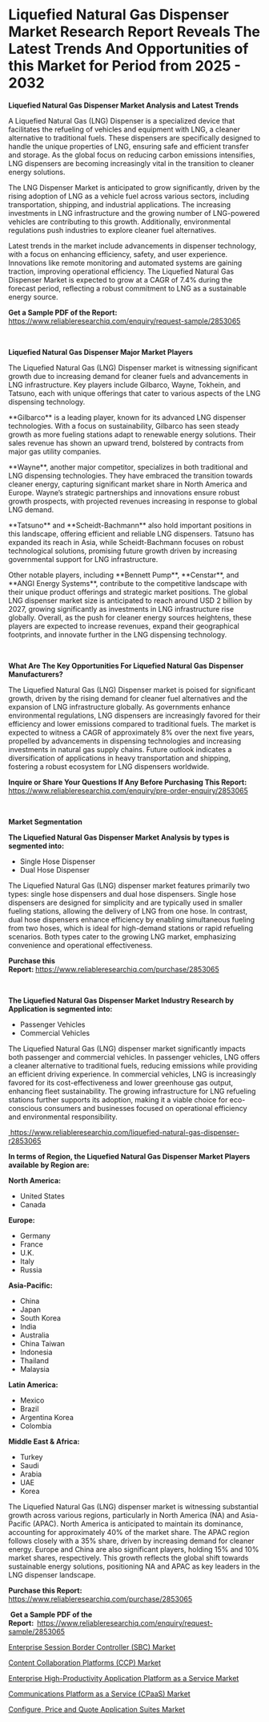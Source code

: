 <p><h1>Liquefied Natural Gas Dispenser Market Research Report Reveals The Latest Trends And Opportunities of this Market for Period from 2025 - 2032</h1></p><p><strong>Liquefied Natural Gas Dispenser Market Analysis and Latest Trends</strong></p>
<p><p>A Liquefied Natural Gas (LNG) Dispenser is a specialized device that facilitates the refueling of vehicles and equipment with LNG, a cleaner alternative to traditional fuels. These dispensers are specifically designed to handle the unique properties of LNG, ensuring safe and efficient transfer and storage. As the global focus on reducing carbon emissions intensifies, LNG dispensers are becoming increasingly vital in the transition to cleaner energy solutions.</p><p>The LNG Dispenser Market is anticipated to grow significantly, driven by the rising adoption of LNG as a vehicle fuel across various sectors, including transportation, shipping, and industrial applications. The increasing investments in LNG infrastructure and the growing number of LNG-powered vehicles are contributing to this growth. Additionally, environmental regulations push industries to explore cleaner fuel alternatives.</p><p>Latest trends in the market include advancements in dispenser technology, with a focus on enhancing efficiency, safety, and user experience. Innovations like remote monitoring and automated systems are gaining traction, improving operational efficiency. The Liquefied Natural Gas Dispenser Market is expected to grow at a CAGR of 7.4% during the forecast period, reflecting a robust commitment to LNG as a sustainable energy source.</p></p>
<p><strong>Get a Sample PDF of the Report:&nbsp;</strong> <a href="https://www.reliableresearchiq.com/enquiry/request-sample/2853065?utm_campaign=904&utm_medium=2&utm_source=Github&utm_content=ia&utm_term=11032025&utm_id=liquefied-natural-gas-dispenser">https://www.reliableresearchiq.com/enquiry/request-sample/2853065</a></p>
<p>&nbsp;</p>
<p><strong>Liquefied Natural Gas Dispenser Major Market Players</strong></p>
<p><p>The Liquefied Natural Gas (LNG) Dispenser market is witnessing significant growth due to increasing demand for cleaner fuels and advancements in LNG infrastructure. Key players include Gilbarco, Wayne, Tokhein, and Tatsuno, each with unique offerings that cater to various aspects of the LNG dispensing technology. </p><p>**Gilbarco** is a leading player, known for its advanced LNG dispenser technologies. With a focus on sustainability, Gilbarco has seen steady growth as more fueling stations adapt to renewable energy solutions. Their sales revenue has shown an upward trend, bolstered by contracts from major gas utility companies.</p><p>**Wayne**, another major competitor, specializes in both traditional and LNG dispensing technologies. They have embraced the transition towards cleaner energy, capturing significant market share in North America and Europe. Wayne’s strategic partnerships and innovations ensure robust growth prospects, with projected revenues increasing in response to global LNG demand.</p><p>**Tatsuno** and **Scheidt-Bachmann** also hold important positions in this landscape, offering efficient and reliable LNG dispensers. Tatsuno has expanded its reach in Asia, while Scheidt-Bachmann focuses on robust technological solutions, promising future growth driven by increasing governmental support for LNG infrastructure.</p><p>Other notable players, including **Bennett Pump**, **Censtar**, and **ANGI Energy Systems**, contribute to the competitive landscape with their unique product offerings and strategic market positions. The global LNG dispenser market size is anticipated to reach around USD 2 billion by 2027, growing significantly as investments in LNG infrastructure rise globally. Overall, as the push for cleaner energy sources heightens, these players are expected to increase revenues, expand their geographical footprints, and innovate further in the LNG dispensing technology.</p></p>
<p>&nbsp;</p>
<p><strong>What Are The Key Opportunities For Liquefied Natural Gas Dispenser Manufacturers?</strong></p>
<p><p>The Liquefied Natural Gas (LNG) Dispenser market is poised for significant growth, driven by the rising demand for cleaner fuel alternatives and the expansion of LNG infrastructure globally. As governments enhance environmental regulations, LNG dispensers are increasingly favored for their efficiency and lower emissions compared to traditional fuels. The market is expected to witness a CAGR of approximately 8% over the next five years, propelled by advancements in dispensing technologies and increasing investments in natural gas supply chains. Future outlook indicates a diversification of applications in heavy transportation and shipping, fostering a robust ecosystem for LNG dispensers worldwide.</p></p>
<p><strong>Inquire or Share Your Questions If Any Before Purchasing This Report:</strong> <a href="https://www.reliableresearchiq.com/enquiry/pre-order-enquiry/2853065?utm_campaign=904&utm_medium=2&utm_source=Github&utm_content=ia&utm_term=11032025&utm_id=liquefied-natural-gas-dispenser">https://www.reliableresearchiq.com/enquiry/pre-order-enquiry/2853065</a></p>
<p>&nbsp;</p>
<p><strong>Market Segmentation</strong></p>
<p><strong>The Liquefied Natural Gas Dispenser Market Analysis by types is segmented into:</strong></p>
<p><ul><li>Single Hose Dispenser</li><li>Dual Hose Dispenser</li></ul></p>
<p><p>The Liquefied Natural Gas (LNG) dispenser market features primarily two types: single hose dispensers and dual hose dispensers. Single hose dispensers are designed for simplicity and are typically used in smaller fueling stations, allowing the delivery of LNG from one hose. In contrast, dual hose dispensers enhance efficiency by enabling simultaneous fueling from two hoses, which is ideal for high-demand stations or rapid refueling scenarios. Both types cater to the growing LNG market, emphasizing convenience and operational effectiveness.</p></p>
<p><strong>Purchase this Report:&nbsp;</strong><a href="https://www.reliableresearchiq.com/purchase/2853065?utm_campaign=904&utm_medium=2&utm_source=Github&utm_content=ia&utm_term=11032025&utm_id=liquefied-natural-gas-dispenser">https://www.reliableresearchiq.com/purchase/2853065</a></p>
<p>&nbsp;</p>
<p><strong>The Liquefied Natural Gas Dispenser Market Industry Research by Application is segmented into:</strong></p>
<p><ul><li>Passenger Vehicles</li><li>Commercial Vehicles</li></ul></p>
<p><p>The Liquefied Natural Gas (LNG) dispenser market significantly impacts both passenger and commercial vehicles. In passenger vehicles, LNG offers a cleaner alternative to traditional fuels, reducing emissions while providing an efficient driving experience. In commercial vehicles, LNG is increasingly favored for its cost-effectiveness and lower greenhouse gas output, enhancing fleet sustainability. The growing infrastructure for LNG refueling stations further supports its adoption, making it a viable choice for eco-conscious consumers and businesses focused on operational efficiency and environmental responsibility.</p></p>
<p><a href="https://www.reliableresearchiq.com/liquefied-natural-gas-dispenser-r2853065?utm_campaign=904&utm_medium=2&utm_source=Github&utm_content=ia&utm_term=11032025&utm_id=liquefied-natural-gas-dispenser">&nbsp;https://www.reliableresearchiq.com/liquefied-natural-gas-dispenser-r2853065</a></p>
<p><strong>In terms of Region, the Liquefied Natural Gas Dispenser Market Players available by Region are:</strong></p>
<p>
    <p> <strong> North America: </strong>
        <ul>
            <li>United States</li>
            <li>Canada</li>
        </ul>
        </p> 
    <p> <strong> Europe: </strong>
        <ul>
            <li>Germany</li>
            <li>France</li>
            <li>U.K.</li>
            <li>Italy</li>
            <li>Russia</li>
        </ul>
        </p> 
    <p> <strong> Asia-Pacific: </strong>
        <ul>
            <li>China</li>
            <li>Japan</li>
            <li>South Korea</li>
            <li>India</li>
            <li>Australia</li>
            <li>China Taiwan</li>
            <li>Indonesia</li>
            <li>Thailand</li>
            <li>Malaysia</li>
        </ul>
        </p> 
    <p> <strong> Latin America: </strong>
        <ul>
            <li>Mexico</li>
            <li>Brazil</li>
            <li>Argentina Korea</li>
            <li>Colombia</li>
        </ul>
        </p> 
    <p> <strong> Middle East & Africa: </strong>
        <ul>
            <li>Turkey</li>
            <li>Saudi</li>
            <li>Arabia</li>
            <li>UAE</li>
            <li>Korea</li>
        </ul>
    </p>
    </p>
<p><p>The Liquefied Natural Gas (LNG) dispenser market is witnessing substantial growth across various regions, particularly in North America (NA) and Asia-Pacific (APAC). North America is anticipated to maintain its dominance, accounting for approximately 40% of the market share. The APAC region follows closely with a 35% share, driven by increasing demand for cleaner energy. Europe and China are also significant players, holding 15% and 10% market shares, respectively. This growth reflects the global shift towards sustainable energy solutions, positioning NA and APAC as key leaders in the LNG dispenser landscape.</p></p>
<p><strong>Purchase this Report: </strong><a href="https://www.reliableresearchiq.com/purchase/2853065?utm_campaign=904&utm_medium=2&utm_source=Github&utm_content=ia&utm_term=11032025&utm_id=liquefied-natural-gas-dispenser">https://www.reliableresearchiq.com/purchase/2853065</a></p>
<p>&nbsp;<strong>Get a Sample PDF of the Report:&nbsp;&nbsp;</strong><a href="https://www.reliableresearchiq.com/enquiry/request-sample/2853065?utm_campaign=904&utm_medium=2&utm_source=Github&utm_content=ia&utm_term=11032025&utm_id=liquefied-natural-gas-dispenser">https://www.reliableresearchiq.com/enquiry/request-sample/2853065</a></p>
<p><strong></strong></p>
<p><p><a href="https://github.com/phillpfantis/Market-Research-Report-List-1/blob/main/enterprise-session-border-controller-sbc-market.md?utm_campaign=904&utm_medium=2&utm_source=Github&utm_content=ia&utm_term=11032025&utm_id=liquefied-natural-gas-dispenser">Enterprise Session Border Controller (SBC) Market</a></p><p><a href="https://github.com/awwqamet/Market-Research-Report-List-1/blob/main/content-collaboration-platforms-ccp-market.md?utm_campaign=904&utm_medium=2&utm_source=Github&utm_content=ia&utm_term=11032025&utm_id=liquefied-natural-gas-dispenser">Content Collaboration Platforms (CCP) Market</a></p><p><a href="https://github.com/stuwinawisa/Market-Research-Report-List-1/blob/main/enterprise-high-productivity-application-platform-as-a-service-market.md?utm_campaign=904&utm_medium=2&utm_source=Github&utm_content=ia&utm_term=11032025&utm_id=liquefied-natural-gas-dispenser">Enterprise High-Productivity Application Platform as a Service Market</a></p><p><a href="https://github.com/chillwervenu/Market-Research-Report-List-1/blob/main/communications-platform-as-a-service-cpaas-market.md?utm_campaign=904&utm_medium=2&utm_source=Github&utm_content=ia&utm_term=11032025&utm_id=liquefied-natural-gas-dispenser">Communications Platform as a Service (CPaaS) Market</a></p><p><a href="https://github.com/marcayaminig/Market-Research-Report-List-1/blob/main/configure-price-and-quote-application-suites-market.md?utm_campaign=904&utm_medium=2&utm_source=Github&utm_content=ia&utm_term=11032025&utm_id=liquefied-natural-gas-dispenser">Configure, Price and Quote Application Suites Market</a></p></p>